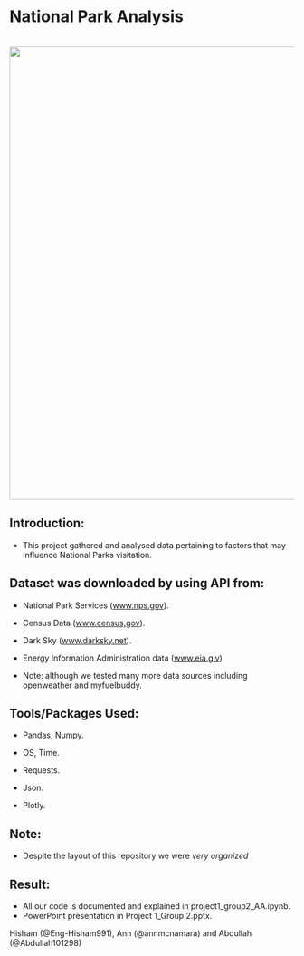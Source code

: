 # National Park Analysis
<br> 

<img src = "https://upload.wikimedia.org/wikipedia/commons/9/97/Logo_of_the_United_States_National_Park_Service.svg" width = 600 height= 800>


## Introduction:

 - This project gathered and analysed data pertaining to factors that may influence National Parks visitation.

## Dataset was downloaded by using API from: 

  - National Park Services (www.nps.gov).
  
  - Census Data (www.census,gov).                      
 
  - Dark Sky (www.darksky.net).
  
  - Energy Information Administration data (www.eia.giv)
  
  - Note: although we tested many more data sources including openweather and myfuelbuddy.

## Tools/Packages Used:

  - Pandas, Numpy.
  
  - OS, Time.
  
  - Requests.
  
  - Json.
  
  - Plotly. 

## Note:

  - Despite the layout of this repository we were _very organized_

## Result:

  - All our code is documented and explained in project1_group2_AA.ipynb.
  - PowerPoint presentation in Project 1_Group 2.pptx.

 Hisham (@Eng-Hisham991), Ann (@annmcnamara) and Abdullah (@Abdullah101298)



